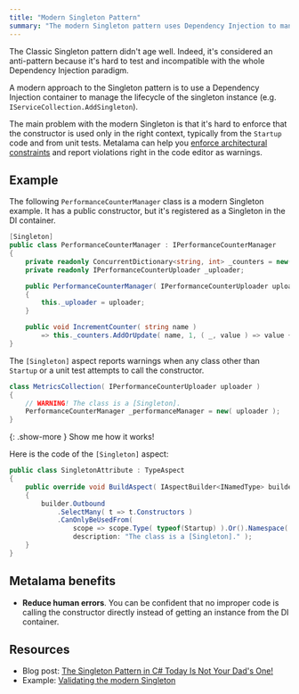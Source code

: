 ```yaml
---
title: "Modern Singleton Pattern"
summary: "The modern Singleton pattern uses Dependency Injection to manage instances, improving testability. Use Metalama to enforce architectural constraints."
---
```


The Classic Singleton pattern didn't age well. Indeed, it's considered an anti-pattern because it's hard to test and
incompatible with the whole Dependency Injection paradigm.

A modern approach to the Singleton pattern is to use a Dependency Injection container to manage the lifecycle of the
singleton instance (e.g. `IServiceCollection.AddSingleton`).

The main problem with the modern Singleton is that it's hard to enforce that the constructor is used only in the right
context, typically from the `Startup` code and from unit tests. Metalama can help
you [enforce architectural constraints](https://doc.postsharp.net/metalama/conceptual/architecture) and report
violations right in the code editor as warnings.

## Example

The following `PerformanceCounterManager` class is a modern Singleton example. It has a public constructor, but it's
registered as a Singleton in the DI container.

```cs
[Singleton]
public class PerformanceCounterManager : IPerformanceCounterManager
{
    private readonly ConcurrentDictionary<string, int> _counters = new();
    private readonly IPerformanceCounterUploader _uploader;

    public PerformanceCounterManager( IPerformanceCounterUploader uploader )
    {
        this._uploader = uploader;
    }

    public void IncrementCounter( string name )
        => this._counters.AddOrUpdate( name, 1, ( _, value ) => value + 1 );
}
```

The `[Singleton]` aspect reports warnings when any class other than `Startup` or a unit test attempts to call the
constructor.

```cs
class MetricsCollection( IPerformanceCounterUploader uploader )
{
    // WARNING! The class is a [Singleton].
    PerformanceCounterManager _performanceManager = new( uploader );
}
```

{: .show-more }
Show me how it works!

Here is the code of the `[Singleton]` aspect:

```cs
public class SingletonAttribute : TypeAspect
{
    public override void BuildAspect( IAspectBuilder<INamedType> builder )
    {
        builder.Outbound
            .SelectMany( t => t.Constructors )
            .CanOnlyBeUsedFrom(
                scope => scope.Type( typeof(Startup) ).Or().Namespace( "**.Tests.**" ),
                description: "The class is a [Singleton]." );
    }
}
```

## Metalama benefits

* **Reduce human errors**. You can be confident that no improper code is calling the constructor directly instead of
  getting an instance from the DI container.

## Resources

* Blog post: [The Singleton Pattern in C# Today Is Not Your Dad's One!](https://blog.postsharp.net/singleton)
* Example: [Validating the modern Singleton](https://doc.postsharp.net/metalama/examples/singleton/singleton-2)
